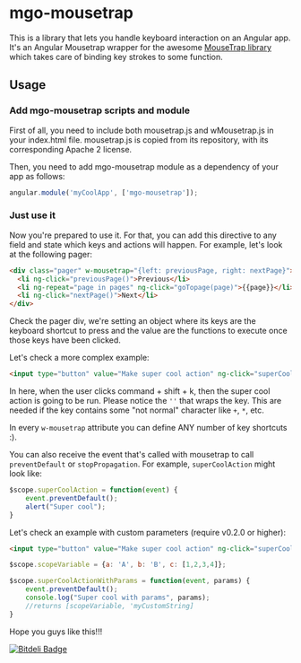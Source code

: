 # mgo-mousetrap 

This is a library that lets you handle keyboard interaction on an Angular app. It's an Angular Mousetrap wrapper for the awesome [MouseTrap library](http://craig.is/killing/mice) which takes care of binding key strokes to some function.

## Usage

### Add mgo-mousetrap scripts and module

First of all, you need to include both mousetrap.js and wMousetrap.js in your index.html file. mousetrap.js is copied from its repository, with its corresponding Apache 2 license.

Then, you need to add mgo-mousetrap module as a dependency of your app as follows:

````js
angular.module('myCoolApp', ['mgo-mousetrap']);
````

### Just use it

Now you're prepared to use it. For that, you can add this directive to any field and state which keys and actions will happen. For example, let's look at the following pager:

````html
<div class="pager" w-mousetrap="{left: previousPage, right: nextPage}">
  <li ng-click="previousPage()">Previous</li>
  <li ng-repeat="page in pages" ng-click="goTopage(page)">{{page}}</li>
  <li ng-click="nextPage()">Next</li>
</div>
````

Check the pager div, we're setting an object where its keys are the keyboard shortcut to press and the value are the functions to execute once those keys have been clicked.

Let's check a more complex example:

````html
<input type="button" value="Make super cool action" ng-click="superCoolAction()" w-mousetrap="{'command+shift+k': superCoolAction}" />
````

In here, when the user clicks command + shift + k, then the super cool action is going to be run. Please notice the `''` that wraps the key. This are needed if the key contains some "not normal" character like `+`, `*`, etc.

In every `w-mousetrap` attribute you can define ANY number of key shortcuts :).

You can also receive the event that's called with mousetrap to call `preventDefault` or `stopPropagation`. For example, `superCoolAction` might look like:

````js
$scope.superCoolAction = function(event) {
    event.preventDefault();
    alert("Super cool");
}
````

Let's check an example with custom parameters (require v0.2.0 or higher):
````html
<input type="button" value="Make super cool action" ng-click="superCoolActionWithParams()" w-mousetrap="{'command+shift+p': [superCoolActionWithParams, scopeVariable, 'myCustomString'}" />
````

````js
$scope.scopeVariable = {a: 'A', b: 'B', c: [1,2,3,4]};

$scope.superCoolActionWithParams = function(event, params) {
    event.preventDefault();
    console.log("Super cool with params", params);
    //returns [scopeVariable, 'myCustomString]
}
````


Hope you guys like this!!!


[![Bitdeli Badge](https://d2weczhvl823v0.cloudfront.net/mgonto/mgo-mousetrap/trend.png)](https://bitdeli.com/free "Bitdeli Badge")

